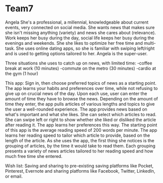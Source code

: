 # Team7

Angela
She's a professional, a millennial, knowledgeable about current events, very connected on social media. 
She wants news that makes sure she isn't missing anything (variety) and news she cares about (relevance).
Work keeps her busy during the day, social life keeps her busy during the evenings and weekends. She she likes to optimize her free time and multi-task.
She uses online dating apps, so she is familiar with swiping left/right and is used to getting options tailored to her.
Angela is the super-user.

Three situations she uses to catch up on news, with limited time:
-coffee break at work (10 minutes)
-commute on the metro (30 minutes)
-cardio at the gym (1 hour)

This app: 
Sign in, then choose preferred topics of news as a starting point. The app learns your habits and preferences over time, while not refusing to give up on crucial news of the day.
Upon each use, user can enter the amount of time they have to browse the news.
Depending on the amount of time they enter, the app pulls articles of various lengths and topics to give the user a well-rounded experience.
The app provides news based on what's important and what she likes. She can select which articles to read. 
She can swipe left or right to show whether she liked or disliked the article after reading it. The app learns her preferences this way.
The starting point of this app is the average reading speed of 200 words per minute. The app learns her reading speed to tailor which article to provide, based on the length of the article.
As she uses the app, the first thing she notices is the grouping of articles, by the time it would take to read them.
Each grouping presents a variety of news articles tailored to her reading speed and how much free time she entered.

Wish list:
Saving and sharing to pre-existing saving platforms like Pocket, Pinterest, Evernote and sharing platforms like Facebook, Twitter, LinkedIn, or email. 

